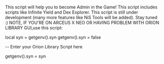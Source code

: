 This script will help you to become Admin in the Game!
This script includes scripts like Infinite Yield and Dex Explorer. 
This script is still under development (many more features like NiS Tools will be added). 
Stay tuned :) 
NOTE, IF YOU'RE ON ARCEUS X NEO OR HAVING PROBLEM WITH ORION LIBRARY GUI,use this script:

local syn = getgenv().syn
getgenv().syn = false

-- Enter your Orion Library Script here

getgenv().syn = syn
